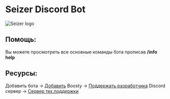 # Seizer Discord Bot
![Seizer logo](https://cdn.discordapp.com/avatars/1013130193923211314/ef1f25982d2ead7bb5f407d202f5239d.png)
## Помощь:
 Вы можете просмотреть все основные команды бота прописав **/info help**
## Ресурсы:
 Добавить бота -> [Добавить](https://discord.com/api/oauth2/authorize?client_id=1013130193923211314&permissions=8&scope=bot%20applications.commands)
 Boosty -> [Поддержать разработчика](https://boosty.to/sanekds/purchase/902211?ssource=DIRECT&share=subscription_link)
 Discord сервер -> [Сервер тех.поддержки](https://discord.gg/KUe5jGNbJ9)
